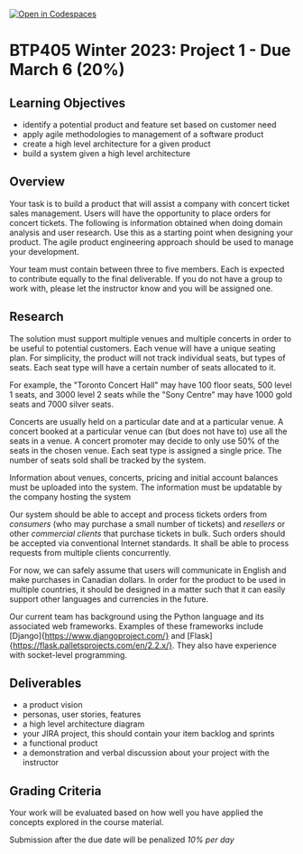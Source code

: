 [![Open in Codespaces](https://classroom.github.com/assets/launch-codespace-f4981d0f882b2a3f0472912d15f9806d57e124e0fc890972558857b51b24a6f9.svg)](https://classroom.github.com/open-in-codespaces?assignment_repo_id=9901825)
# BTP405 Winter 2023: Project 1 - Due March 6 (20\%)

## Learning Objectives

* identify a potential product and feature set based on customer need
* apply agile methodologies to management of a software product
* create a high level architecture for a given product
* build a system given a high level architecture  

## Overview
Your task is to build a product that will assist a company with concert ticket sales management.  Users will have the opportunity to place orders for concert tickets. The following is information obtained when doing domain analysis and user research.  Use this as a starting point when designing your product. The agile product engineering approach should be used to manage your development. 

Your team must contain between three to five members.  Each is expected to contribute equally to the final deliverable.  If you do not have a group to work with, please let the instructor know and you will be assigned one.

## Research

The solution must support multiple venues and multiple concerts in order to be useful to potential customers.  Each venue will have a unique seating plan.  For simplicity, the product will not track individual seats, but types of seats.  Each seat type will have a certain number of seats allocated to it.

For example, the "Toronto Concert Hall" may have 100 floor seats, 500 level 1 seats, and 3000 level 2 seats while the "Sony Centre" may have 1000 gold seats and 7000 silver seats.

Concerts are usually held on a particular date and at a particular venue.  A concert booked at a particular venue can (but does not have to) use all the seats in a venue.  A concert promoter may decide to only use 50% of the seats in the chosen venue. Each seat type is assigned a single price.  The number of seats sold shall be tracked by the system. 

Information about venues, concerts, pricing and initial account balances must be uploaded into the system. The information must be updatable by the company hosting the system

Our system should be able to accept and process tickets orders from *consumers* (who may purchase a small number of tickets) and *resellers* or other *commercial clients* that purchase tickets in bulk.  Such orders should be accepted via conventional Internet standards. It shall be able to process requests from multiple clients concurrently. 

For now, we can safely assume that users will communicate in English and make purchases in Canadian dollars. In order for the product to be used in multiple countries, it should be designed in a matter such that it can easily support other languages and currencies in the future.

Our current team has background using the Python language and its associated web frameworks.  Examples of these frameworks include [Django]{https://www.djangoproject.com/} and  [Flask]{https://flask.palletsprojects.com/en/2.2.x/}.  They also have experience with socket-level programming. 

## Deliverables

* a product vision
* personas, user stories, features
* a high level architecture diagram
* your JIRA project, this should contain your item backlog and sprints
* a functional product
* a demonstration and verbal discussion about your project with the instructor

## Grading Criteria 

Your work will be evaluated based on how well you have applied the concepts explored in the course material.  

Submission after the due date will be penalized *10% per day*
